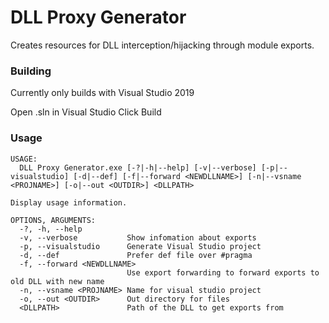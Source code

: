 # DLL Proxy Generator

Creates resources for DLL interception/hijacking through module exports.

### Building
Currently only builds with Visual Studio 2019

Open .sln in Visual Studio
Click Build

### Usage
```
USAGE:
  DLL Proxy Generator.exe [-?|-h|--help] [-v|--verbose] [-p|--visualstudio] [-d|--def] [-f|--forward <NEWDLLNAME>] [-n|--vsname <PROJNAME>] [-o|--out <OUTDIR>] <DLLPATH>

Display usage information.

OPTIONS, ARGUMENTS:
  -?, -h, --help
  -v, --verbose           Show infomation about exports
  -p, --visualstudio      Generate Visual Studio project
  -d, --def               Prefer def file over #pragma
  -f, --forward <NEWDLLNAME>
                          Use export forwarding to forward exports to old DLL with new name
  -n, --vsname <PROJNAME> Name for visual studio project
  -o, --out <OUTDIR>      Out directory for files
  <DLLPATH>               Path of the DLL to get exports from
```
